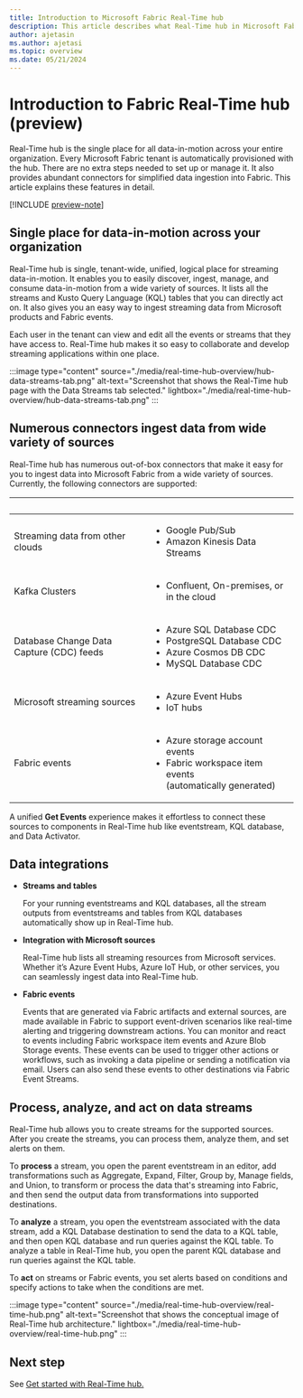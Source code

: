 ```yaml
---
title: Introduction to Microsoft Fabric Real-Time hub
description: This article describes what Real-Time hub in Microsoft Fabric is and how it can be used in near-realtime scenarios. 
author: ajetasin
ms.author: ajetasi
ms.topic: overview
ms.date: 05/21/2024
---
```


# Introduction to Fabric Real-Time hub (preview)
Real-Time hub is the single place for all data-in-motion across your entire organization. Every Microsoft Fabric tenant is automatically provisioned with the hub. There are no extra steps needed to set up or manage it. It also provides abundant connectors for simplified data ingestion into Fabric. This article explains these features in detail. 

[!INCLUDE [preview-note](./includes/preview-note.md)]


## Single place for data-in-motion across your organization 
Real-Time hub is single, tenant-wide, unified, logical place for streaming data-in-motion. It enables you to easily discover, ingest, manage, and consume data-in-motion from a wide variety of sources. It lists all the streams and Kusto Query Language (KQL) tables that you can directly act on. It also gives you an easy way to ingest streaming data from Microsoft products and Fabric events.  

Each user in the tenant can view and edit all the events or streams that they have access to. Real-Time hub makes it so easy to collaborate and develop streaming applications within one place.  

:::image type="content" source="./media/real-time-hub-overview/hub-data-streams-tab.png" alt-text="Screenshot that shows the Real-Time hub page with the Data Streams tab selected." lightbox="./media/real-time-hub-overview/hub-data-streams-tab.png" :::

## Numerous connectors ingest data from wide variety of sources
Real-Time hub has numerous out-of-box connectors that make it easy for you to ingest data into Microsoft Fabric from a wide variety of sources. Currently, the following connectors are supported: 

| &nbsp; | &nbsp; |
| ------ | ------- |
| Streaming data from other clouds | <ul><li>Google Pub/Sub</li><li>Amazon Kinesis Data Streams</li> |
| Kafka Clusters | <ul><li>Confluent, On-premises, or in the cloud</li></ul> |
| Database Change Data Capture (CDC) feeds | <ul><li>Azure SQL Database CDC</li><li>PostgreSQL Database CDC</li><li>Azure Cosmos DB CDC</li><li>MySQL Database CDC</li> |
| Microsoft streaming sources | <ul><li>Azure Event Hubs</li><li>IoT hubs</li></ul> |
| Fabric events | <ul><li>Azure storage account events</li><li>Fabric workspace item events <br/>(automatically generated)</li></ul> |

A unified **Get Events** experience makes it effortless to connect these sources to components in Real-Time hub like eventstream, KQL database, and Data Activator.  

## Data integrations

- **Streams and tables**

    For your running eventstreams and KQL databases, all the stream outputs from eventstreams and tables from KQL databases automatically show up in Real-Time hub. 

- **Integration with Microsoft sources**

    Real-Time hub lists all streaming resources from Microsoft services. Whether it’s Azure Event Hubs, Azure IoT Hub, or other services, you can seamlessly ingest data into Real-Time hub. 

- **Fabric events**

    Events that are generated via Fabric artifacts and external sources, are made available in Fabric to support event-driven scenarios like real-time alerting and triggering downstream actions. You can monitor and react to events including Fabric workspace item events and Azure Blob Storage events. These events can be used to trigger other actions or workflows, such as invoking a data pipeline or sending a notification via email. Users can also send these events to other destinations via Fabric Event Streams. 

## Process, analyze, and act on data streams
Real-Time hub allows you to create streams for the supported sources. After you create the streams, you can process them, analyze them, and set alerts on them.

To **process** a stream, you open the parent eventstream in an editor, add transformations such as Aggregate, Expand, Filter, Group by, Manage fields, and Union, to transform or process the data that's streaming into Fabric, and then send the output data from transformations into supported destinations.

To **analyze** a stream, you open the eventstream associated with the data stream, add a KQL Database destination to send the data to a KQL table, and then open KQL database and run queries against the KQL table. To analyze a table in  Real-Time hub, you open the parent KQL database and run queries against the KQL table.

To **act** on streams or Fabric events, you set alerts based on conditions and specify actions to take when the conditions are met. 

:::image type="content" source="./media/real-time-hub-overview/real-time-hub.png" alt-text="Screenshot that shows the conceptual image of Real-Time hub architecture." lightbox="./media/real-time-hub-overview/real-time-hub.png" :::


## Next step
See [Get started with Real-Time hub.](get-started-real-time-hub.md)
